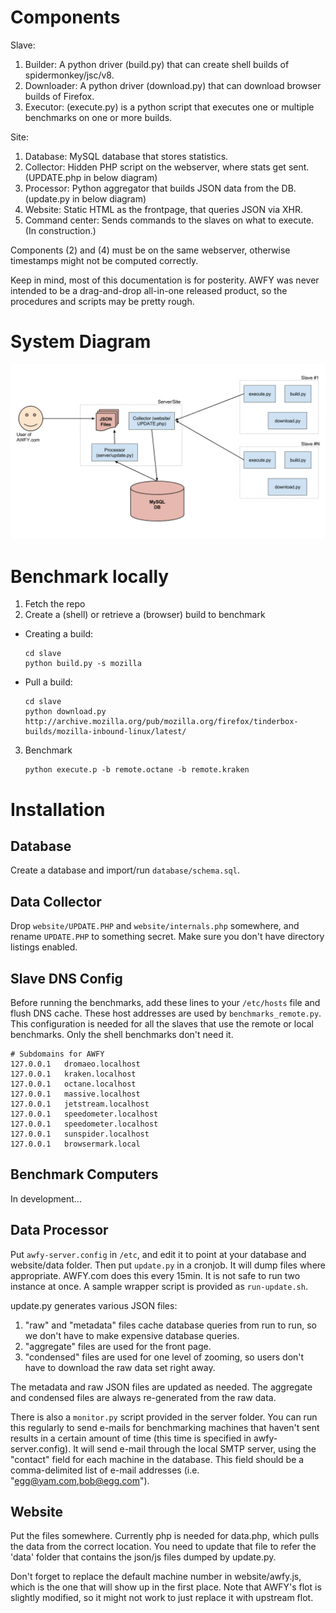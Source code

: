 Components
==========

Slave:

1. Builder: A python driver (build.py) that can create shell builds of spidermonkey/jsc/v8.
2. Downloader: A python driver (download.py) that can download browser builds of Firefox.
3. Executor: (execute.py) is a python script that executes one or multiple benchmarks on one or more builds.

Site:

1. Database: MySQL database that stores statistics.
2. Collector: Hidden PHP script on the webserver, where stats get sent. (UPDATE.php in below diagram)
3. Processor: Python aggregator that builds JSON data from the DB. (update.py in below diagram)
4. Website: Static HTML as the frontpage, that queries JSON via XHR.
5. Command center: Sends commands to the slaves on what to execute. (In construction.)

Components (2) and (4) must be on the same webserver, otherwise timestamps might not be computed correctly.

Keep in mind, most of this documentation is for posterity. AWFY was never intended to be a drag-and-drop all-in-one released product, so the procedures and scripts may be pretty rough.

System Diagram
==============
<!-- 
	Image source at https://docs.google.com/drawings/d/1TlzFOMz4oxKYSD_hHqe-fL2wpAA5WwhEq62KJp0TytI/edit?usp=sharing 
	To edit it, 'make a copy' (from file menu) and edit that. 
-->
![Alt text](/docs/awfy_system_diagram.png "System Diagram")


Benchmark locally
=================

1. Fetch the repo
2. Create a (shell) or retrieve a (browser) build to benchmark
  * Creating a build:
    ```
    cd slave
    python build.py -s mozilla
    ```

  * Pull a build:

    ```
    cd slave
    python download.py http://archive.mozilla.org/pub/mozilla.org/firefox/tinderbox-builds/mozilla-inbound-linux/latest/
    ```

3. Benchmark

    ```
    python execute.p -b remote.octane -b remote.kraken
    ```

Installation
============

Database
--------
Create a database and import/run `database/schema.sql`.

Data Collector
--------------
Drop `website/UPDATE.PHP` and `website/internals.php` somewhere, and rename `UPDATE.PHP` to something secret. Make sure you don't have directory listings enabled.

Slave DNS Config
----------------
Before running the benchmarks, add these lines to your `/etc/hosts` file and flush DNS cache. These host addresses are used by `benchmarks_remote.py`. This configuration is needed for all the slaves that use the remote or local benchmarks. Only the shell benchmarks don't need it.

```
# Subdomains for AWFY
127.0.0.1   dromaeo.localhost
127.0.0.1   kraken.localhost
127.0.0.1   octane.localhost
127.0.0.1   massive.localhost
127.0.0.1   jetstream.localhost
127.0.0.1   speedometer.localhost
127.0.0.1   speedometer.localhost
127.0.0.1   sunspider.localhost
127.0.0.1   browsermark.local
```


Benchmark Computers
-------------------

In development...
   
Data Processor
--------------
Put `awfy-server.config` in `/etc`, and edit it to point at your database and website/data folder. Then put `update.py` in a cronjob. It will dump files where appropriate. AWFY.com does this every 15min. It is not safe to run two instance at once. A sample wrapper script is provided as `run-update.sh`.

update.py generates various JSON files:

1. "raw" and "metadata" files cache database queries from run to run, so we don't have to make expensive database queries.
2. "aggregate" files are used for the front page.
3. "condensed" files are used for one level of zooming, so users don't have to download the raw data set right away.
   
The metadata and raw JSON files are updated as needed. The aggregate and condensed files are always re-generated from the raw data.

There is also a `monitor.py` script provided in the server folder. You can run this regularly to send e-mails for benchmarking machines that haven't sent results in a certain amount of time (this time is specified in awfy-server.config). It will send e-mail through the local SMTP server, using the "contact" field for each machine in the database. This field should be a comma-delimited list of e-mail addresses (i.e. "egg@yam.com,bob@egg.com").

Website
-------
Put the files somewhere. Currently php is needed for data.php, which pulls the data from the correct location. You need to update that file to refer the 'data' folder that contains the json/js files dumped by update.py.

Don't forget to replace the default machine number in website/awfy.js, which is the one that will show up in the first place. Note that AWFY's flot is slightly modified, so it might not work to just replace it with upstream flot.
